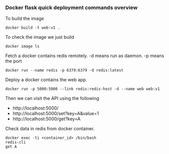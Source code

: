 ### Docker flask quick deployment commands overview

To build the image
```
docker build -t web:v1 .
```

To check the image we just build
```
docker image ls
```

Fetch a docker contains redis remotely. -d means run as daemon. -p means the port
```
docker run --name redis -p 6379:6379 -d redis:latest
```

Deploy a docker contains the web app.
```
docker run -p 5000:5000 --link redis:redis-host -d --name web web:v1
```

Then we can visit the API using the following
 - http://localhost:5000/
 - http://localhost:5000/set?key=A&value=1
 - http://localhost:5000/get?key=A

Check data in redis from docker container.
```
docker exec -ti <container_id> /bin/bash
redis-cli
get A
```